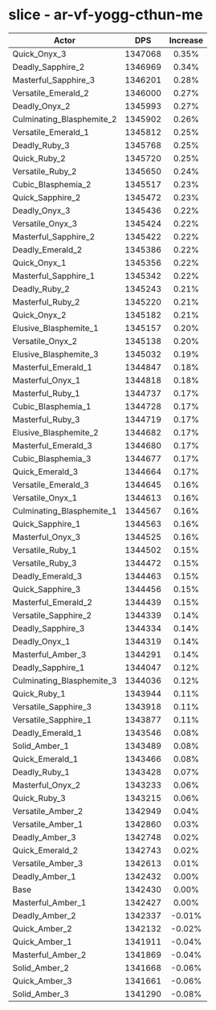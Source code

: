# slice - ar-vf-yogg-cthun-me
| Actor | DPS | Increase |
|---|:---:|:---:|
|Quick_Onyx_3|1347068|0.35%|
|Deadly_Sapphire_2|1346969|0.34%|
|Masterful_Sapphire_3|1346201|0.28%|
|Versatile_Emerald_2|1346000|0.27%|
|Deadly_Onyx_2|1345993|0.27%|
|Culminating_Blasphemite_2|1345902|0.26%|
|Versatile_Emerald_1|1345812|0.25%|
|Deadly_Ruby_3|1345768|0.25%|
|Quick_Ruby_2|1345720|0.25%|
|Versatile_Ruby_2|1345650|0.24%|
|Cubic_Blasphemia_2|1345517|0.23%|
|Quick_Sapphire_2|1345472|0.23%|
|Deadly_Onyx_3|1345436|0.22%|
|Versatile_Onyx_3|1345424|0.22%|
|Masterful_Sapphire_2|1345422|0.22%|
|Deadly_Emerald_2|1345386|0.22%|
|Quick_Onyx_1|1345356|0.22%|
|Masterful_Sapphire_1|1345342|0.22%|
|Deadly_Ruby_2|1345243|0.21%|
|Masterful_Ruby_2|1345220|0.21%|
|Quick_Onyx_2|1345182|0.21%|
|Elusive_Blasphemite_1|1345157|0.20%|
|Versatile_Onyx_2|1345138|0.20%|
|Elusive_Blasphemite_3|1345032|0.19%|
|Masterful_Emerald_1|1344847|0.18%|
|Masterful_Onyx_1|1344818|0.18%|
|Masterful_Ruby_1|1344737|0.17%|
|Cubic_Blasphemia_1|1344728|0.17%|
|Masterful_Ruby_3|1344719|0.17%|
|Elusive_Blasphemite_2|1344682|0.17%|
|Masterful_Emerald_3|1344680|0.17%|
|Cubic_Blasphemia_3|1344677|0.17%|
|Quick_Emerald_3|1344664|0.17%|
|Versatile_Emerald_3|1344645|0.16%|
|Versatile_Onyx_1|1344613|0.16%|
|Culminating_Blasphemite_1|1344567|0.16%|
|Quick_Sapphire_1|1344563|0.16%|
|Masterful_Onyx_3|1344525|0.16%|
|Versatile_Ruby_1|1344502|0.15%|
|Versatile_Ruby_3|1344472|0.15%|
|Deadly_Emerald_3|1344463|0.15%|
|Quick_Sapphire_3|1344456|0.15%|
|Masterful_Emerald_2|1344439|0.15%|
|Versatile_Sapphire_2|1344339|0.14%|
|Deadly_Sapphire_3|1344334|0.14%|
|Deadly_Onyx_1|1344319|0.14%|
|Masterful_Amber_3|1344291|0.14%|
|Deadly_Sapphire_1|1344047|0.12%|
|Culminating_Blasphemite_3|1344036|0.12%|
|Quick_Ruby_1|1343944|0.11%|
|Versatile_Sapphire_3|1343918|0.11%|
|Versatile_Sapphire_1|1343877|0.11%|
|Deadly_Emerald_1|1343546|0.08%|
|Solid_Amber_1|1343489|0.08%|
|Quick_Emerald_1|1343466|0.08%|
|Deadly_Ruby_1|1343428|0.07%|
|Masterful_Onyx_2|1343233|0.06%|
|Quick_Ruby_3|1343215|0.06%|
|Versatile_Amber_2|1342949|0.04%|
|Versatile_Amber_1|1342860|0.03%|
|Deadly_Amber_3|1342748|0.02%|
|Quick_Emerald_2|1342743|0.02%|
|Versatile_Amber_3|1342613|0.01%|
|Deadly_Amber_1|1342432|0.00%|
|Base|1342430|0.00%|
|Masterful_Amber_1|1342427|0.00%|
|Deadly_Amber_2|1342337|-0.01%|
|Quick_Amber_2|1342132|-0.02%|
|Quick_Amber_1|1341911|-0.04%|
|Masterful_Amber_2|1341869|-0.04%|
|Solid_Amber_2|1341668|-0.06%|
|Quick_Amber_3|1341661|-0.06%|
|Solid_Amber_3|1341290|-0.08%|
